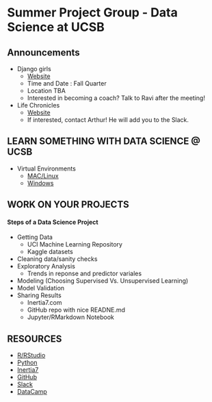 # Summer Project Group - Data Science at UCSB 

## **Announcements**
+ Django girls
	+ [Website](https://djangogirls.org/)
	+ Time and Date : Fall Quarter
	+ Location TBA
	+ Interested in becoming a coach? Talk to Ravi after the meeting! 
+ Life Chronicles 
	+ [Website](http://www.lifechronicles.org/)
	+ If interested, contact Arthur! He will add you to the Slack. 

## **LEARN SOMETHING WITH DATA SCIENCE @ UCSB** 
+ Virtual Environments
	+ [MAC/Linux](https://www.inertia7.com/projects/1)
	+ [Windows](https://www.inertia7.com/projects/75)

## WORK ON YOUR PROJECTS 

#### Steps of a Data Science Project
+ Getting Data
	+ UCI Machine Learning Repository
	+ Kaggle datasets
+ Cleaning data/sanity checks
+ Exploratory Analysis
	+ Trends in reponse and predictor variales
+ Modeling (Choosing Supervised Vs. Unsupervised Learning)
+ Model Validation
+ Sharing Results
	+ Inertia7.com
	+ GitHub repo with nice READNE.md
	+ Jupyter/RMarkdown Notebook


## RESOURCES

+ [R/RStudio](https://www.rstudio.com/) <br />
+ [Python](https://www.python.org/) <br />  
+ [Inertia7](http://www.inertia7.com/) <br />
+ [GitHub](https://github.com/) <br />
+ [Slack](https://slack.com/) <br />
+ [DataCamp](https://www.datacamp.com/)